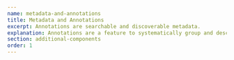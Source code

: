 ```yaml
---
name: metadata-and-annotations
title: Metadata and Annotations
excerpt: Annotations are searchable and discoverable metadata. 
explanation: Annotations are a feature to systematically group and describe things in Synapse. Add Annotations to Files, Folders and Projects to surface search terms across datasets, helping users to find and query data. 
section: additional-components
order: 1
---
```

